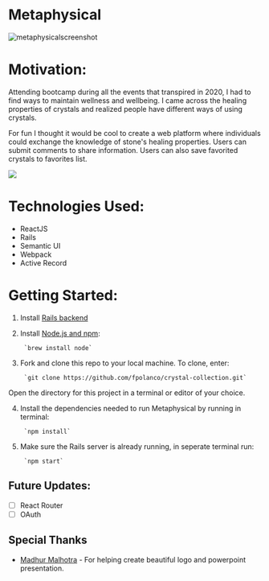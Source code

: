 # Metaphysical
![metaphysicalscreenshot](https://user-images.githubusercontent.com/59297307/125380116-b00d6c00-e35f-11eb-9996-0f79f76c44f4.png)


# Motivation:
Attending bootcamp during all the events that transpired in 2020, I had to find ways to maintain wellness and wellbeing. I came across the healing properties of crystals and realized people have different ways of using crystals.

For fun I thought it would be cool to create a web platform where individuals could exchange the knowledge of stone's healing properties. Users can submit comments to share information. Users can also save favorited crystals to favorites list.

![](metaphysicaldemo.gif)

# Technologies Used:
- ReactJS
- Rails
- Semantic UI
- Webpack
- Active Record

# Getting Started:
1. Install [Rails backend](https://github.com/fpolanco/metaphysical-backend/tree/main)
 
2. Install [Node.js and npm](https://docs.npmjs.com/getting-started):

        `brew install node`

3. Fork and clone this repo to your local machine. To clone, enter:

        `git clone https://github.com/fpolanco/crystal-collection.git`
Open the directory for this project in a terminal or editor of your choice.

4. Install the dependencies needed to run Metaphysical by running in terminal:

        `npm install`

5. Make sure the Rails server is already running, in seperate terminal run:
 
        `npm start`
        
    
## Future Updates:

- [ ] React Router
- [ ] OAuth

## Special Thanks
* [Madhur Malhotra](https://www.linkedin.com/in/madhurxyz/) - For helping create beautiful logo and powerpoint presentation.
